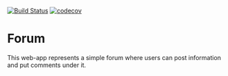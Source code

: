 [![Build Status](https://www.travis-ci.com/o-gen18/job4j_forum.svg?branch=master)](https://www.travis-ci.com/o-gen18/job4j_forum)
[![codecov](https://codecov.io/gh/o-gen18/job4j_forum/branch/master/graph/badge.svg?token=6AG664MGKR)](https://codecov.io/gh/o-gen18/job4j_forum)

# Forum

This web-app represents a simple forum where users can post information and put comments under it.


